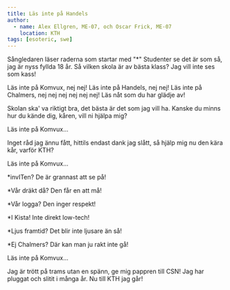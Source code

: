 ```yaml
---
title: Läs inte på Handels
author:
  - name: Alex Ellgren, ME-07, och Oscar Frick, ME-07
    location: KTH
tags: [esoteric, swe]
---
```


Sångledaren läser raderna som startar med "\*"
Studenter se det är som så,
jag är nyss fyllda 18 år.
Så vilken skola är av bästa klass?
Jag vill inte ses som kass!

Läs inte på Komvux, nej nej!
Läs inte på Handels, nej nej!
Läs inte på Chalmers,
nej nej nej nej nej nej!
Läs nåt som du har glädje av!

Skolan ska' va riktigt bra,
det bästa är det som jag vill ha.
Kanske du minns hur du kände dig,
kåren, vill ni hjälpa mig?

Läs inte på Komvux...

Inget råd jag ännu fått,
hittils endast dank jag slått,
så hjälp mig nu den kära kår,
varför KTH?

Läs inte på Komvux...

\*invITen?
De är grannast att se på!

\*Vår dräkt då?
Den får en att må!

\*Vår logga?
Den inger respekt!

\*I Kista!
Inte direkt low-tech!

\*Ljus framtid?
Det blir inte ljusare än så!

\*Ej Chalmers?
Där kan man ju rakt inte gå!

Läs inte på Komvux...

Jag är trött på trams utan en spänn,
ge mig pappren till CSN!
Jag har pluggat och slitit i många år.
Nu till KTH jag går!
